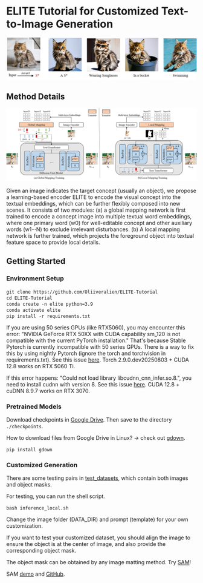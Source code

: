 # ELITE Tutorial for Customized Text-to-Image Generation


![method](assets/results.png)


## Method Details

![method](assets/method.png)

Given an image indicates the target concept (usually an object), we propose a learning-based encoder ELITE to encode the visual concept into the textual embeddings, which can be further flexibly composed into new scenes.  It consists of two modules: (a) a global mapping network is first trained to encode a concept image into multiple textual word embeddings, where one primary word (w0) for well-editable concept and other auxiliary words (w1···N) to exclude irrelevant disturbances. (b) A local mapping network is further trained, which projects the foreground object into textual feature space to provide local details.


## Getting Started

### Environment Setup

```shell
git clone https://github.com/Oliiveralien/ELITE-Tutorial
cd ELITE-Tutorial
conda create -n elite python=3.9
conda activate elite
pip install -r requirements.txt
```

If you are using 50 series GPUs (like RTX5060), you may encounter this error: "NVIDIA GeForce RTX 50XX with CUDA capability sm_120 is not compatible with the current PyTorch installation."
That's because Stable Pytorch is currently incompatible with 50 series GPUs. There is a way to fix this by using nightly Pytorch (ignore the torch and torchvision in requirements.txt). See this issue [here](https://github.com/comfyanonymous/ComfyUI/issues/7127).
Torch 2.9.0.dev20250803 + CUDA 12.8 works on RTX 5060 Ti. 

If this error happens: "Could not load library libcudnn_cnn_infer.so.8.", you need to install cudnn with version 8. See this issue [here](https://github.com/vladmandic/sdnext/discussions/540). 
CUDA 12.8 + cuDNN 8.9.7 works on RTX 3070.


### Pretrained Models

Download checkpoints in [Google Drive](https://drive.google.com/drive/folders/1y7KOo8T7FkknWLbFrbAvgYbha2xipXYs?usp=drive_link). Then save to the directory `./checkpoints`.

How to download files from Google Drive in Linux? -> check out [gdown](https://github.com/wkentaro/gdown).

```shell
pip install gdown
```

### Customized Generation

There are some testing pairs in [test_datasets](./test_datasets), which contain both images and object masks. 

For testing, you can run the shell script.
```
bash inference_local.sh
```
Change the image folder (DATA_DIR) and prompt (template) for your own customization.

If you want to test your customized dataset, you should align the image to ensure the object is at the center of image, and also provide the corresponding object mask. 

The object mask can be obtained by any image matting method. Try [SAM](https://segment-anything.com/)!

SAM [demo](https://segment-anything.com/demo) and [GitHub](https://github.com/facebookresearch/segment-anything).
